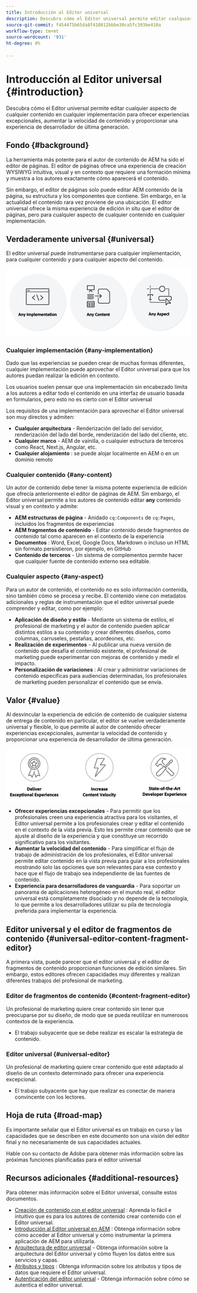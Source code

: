 ```yaml
---
title: Introducción al Editor universal
description: Descubra cómo el Editor universal permite editar cualquier aspecto de cualquier contenido en cualquier implementación para ofrecer experiencias excepcionales, aumentar la velocidad de contenido y proporcionar una experiencia de desarrollador de última generación.
source-git-commit: f454475b65da8f410812bbbe30ca5fc393be410a
workflow-type: tm+mt
source-wordcount: '931'
ht-degree: 0%

---
```



# Introducción al Editor universal {#introduction}

Descubra cómo el Editor universal permite editar cualquier aspecto de cualquier contenido en cualquier implementación para ofrecer experiencias excepcionales, aumentar la velocidad de contenido y proporcionar una experiencia de desarrollador de última generación.

## Fondo {#background}

La herramienta más potente para el autor de contenido de AEM ha sido el editor de páginas. El editor de páginas ofrece una experiencia de creación WYSIWYG intuitiva, visual y en contexto que requiere una formación mínima y muestra a los autores exactamente cómo aparecerá el contenido.

Sin embargo, el editor de páginas solo puede editar AEM contenido de la página, su estructura y los componentes que contiene. Sin embargo, en la actualidad el contenido rara vez proviene de una ubicación. El editor universal ofrece la misma experiencia de edición in situ que el editor de páginas, pero para cualquier aspecto de cualquier contenido en cualquier implementación.

## Verdaderamente universal {#universal}

El editor universal puede instrumentarse para cualquier implementación, para cualquier contenido y para cualquier aspecto del contenido.

![Lo que hace que sea universal](assets/universal.png)

### Cualquier implementación {#any-implementation}

Dado que las experiencias se pueden crear de muchas formas diferentes, cualquier implementación puede aprovechar el Editor universal para que los autores puedan realizar la edición en contexto.

Los usuarios suelen pensar que una implementación sin encabezado limita a los autores a editar todo el contenido en una interfaz de usuario basada en formularios, pero esto no es cierto con el Editor universal

Los requisitos de una implementación para aprovechar el Editor universal son muy directos y admiten:

* **Cualquier arquitectura** - Renderización del lado del servidor, renderización del lado del borde, renderización del lado del cliente, etc.
* **Cualquier marco** - AEM de vainilla, o cualquier estructura de terceros como React, Next.js, Angular, etc.
* **Cualquier alojamiento** : se puede alojar localmente en AEM o en un dominio remoto

### Cualquier contenido {#any-content}

Un autor de contenido debe tener la misma potente experiencia de edición que ofrecía anteriormente el editor de páginas de AEM. Sin embargo, el Editor universal permite a los autores de contenido editar **any** contenido visual y en contexto y admite:

* **AEM estructuras de página** - Anidado `cq:Components` de `cq:Pages`, incluidos los fragmentos de experiencias
* **AEM fragmentos de contenido** - Editar contenido desde fragmentos de contenido tal como aparecen en el contexto de la experiencia
* **Documentos** : Word, Excel, Google Docs, Markdown o incluso un HTML sin formato persistieron, por ejemplo, en GitHub
* **Contenido de terceros** - Un sistema de complementos permite hacer que cualquier fuente de contenido externo sea editable.

### Cualquier aspecto {#any-aspect}

Para un autor de contenido, el contenido no es solo información contenida, sino también cómo se procesa y recibe. El contenido viene con metadatos adicionales y reglas de instrumentación que el editor universal puede comprender y editar, como por ejemplo:

* **Aplicación de diseño y estilo** - Mediante un sistema de estilos, el profesional de marketing y el autor de contenido pueden aplicar distintos estilos a su contenido y crear diferentes diseños, como columnas, carruseles, pestañas, acordeones, etc.
* **Realización de experimentos** - Al publicar una nueva versión de contenido que desafía el contenido existente, el profesional de marketing puede experimentar con mejoras de contenido y medir el impacto.
* **Personalización de variaciones** : Al crear y administrar variaciones de contenido específicas para audiencias determinadas, los profesionales de marketing pueden personalizar el contenido que se envía.

## Valor {#value}

Al desvincular la experiencia de edición de contenido de cualquier sistema de entrega de contenido en particular, el editor se vuelve verdaderamente universal y flexible, lo que permite al autor de contenido ofrecer experiencias excepcionales, aumentar la velocidad de contenido y proporcionar una experiencia de desarrollador de última generación.

![El valor del Editor universal](assets/value.png)

* **Ofrecer experiencias excepcionales** - Para permitir que los profesionales creen una experiencia atractiva para los visitantes, el Editor universal permite a los profesionales crear y editar el contenido en el contexto de la vista previa. Esto les permite crear contenido que se ajuste al diseño de la experiencia y que constituye un recorrido significativo para los visitantes.
* **Aumentar la velocidad del contenido** - Para simplificar el flujo de trabajo de administración de los profesionales, el Editor universal permite editar contenido en la vista previa para guiar a los profesionales mostrando solo las opciones que son relevantes para ese contexto y hace que el flujo de trabajo sea independiente de las fuentes de contenido.
* **Experiencia para desarrolladores de vanguardia** - Para soportar un panorama de aplicaciones heterogéneo en el mundo real, el editor universal está completamente disociado y no depende de la tecnología, lo que permite a los desarrolladores utilizar su pila de tecnología preferida para implementar la experiencia.

## Editor universal y el editor de fragmentos de contenido {#universal-editor-content-fragment-editor}

A primera vista, puede parecer que el editor universal y el editor de fragmentos de contenido proporcionan funciones de edición similares. Sin embargo, estos editores ofrecen capacidades muy diferentes y realizan diferentes trabajos del profesional de marketing.

### Editor de fragmentos de contenido {#content-fragment-editor}

Un profesional de marketing quiere crear contenido sin tener que preocuparse por su diseño, de modo que se pueda reutilizar en numerosos contextos de la experiencia.

* El trabajo subyacente que se debe realizar es escalar la estrategia de contenido.

### Editor universal {#universal-editor}

Un profesional de marketing quiere crear contenido que esté adaptado al diseño de un contexto determinado para ofrecer una experiencia excepcional.

* El trabajo subyacente que hay que realizar es conectar de manera convincente con los lectores.

## Hoja de ruta {#road-map}

Es importante señalar que el Editor universal es un trabajo en curso y las capacidades que se describen en este documento son una visión del editor final y no necesariamente de sus capacidades actuales.

Hable con su contacto de Adobe para obtener más información sobre las próximas funciones planificadas para el editor universal

## Recursos adicionales {#additional-resources}

Para obtener más información sobre el Editor universal, consulte estos documentos.

* [Creación de contenido con el editor universal](authoring.md) : Aprenda lo fácil e intuitivo que es para los autores de contenido crear contenido con el Editor universal.
* [Introducción al Editor universal en AEM](getting-started.md) : Obtenga información sobre cómo acceder al Editor universal y cómo instrumentar la primera aplicación de AEM para utilizarla.
* [Arquitectura de editor universal](architecture.md) - Obtenga información sobre la arquitectura del Editor universal y cómo fluyen los datos entre sus servicios y capas.
* [Atributos y tipos](attributes-types.md) : Obtenga información sobre los atributos y tipos de datos que requiere el Editor universal.
* [Autenticación del editor universal](authentication.md) - Obtenga información sobre cómo se autentica el editor universal.

